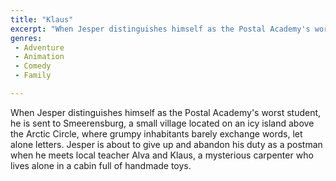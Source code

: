 ```yaml
---
title: "Klaus"
excerpt: "When Jesper distinguishes himself as the Postal Academy's worst student, he is sent to Smeerensburg, a small village located on an icy island above the..."
genres: 
 - Adventure
 - Animation
 - Comedy
 - Family

---
```


When Jesper distinguishes himself as the Postal Academy's worst student, he is sent to Smeerensburg, a small village located on an icy island above the Arctic Circle, where grumpy inhabitants barely exchange words, let alone letters. Jesper is about to give up and abandon his duty as a postman when he meets local teacher Alva and Klaus, a mysterious carpenter who lives alone in a cabin full of handmade toys.

